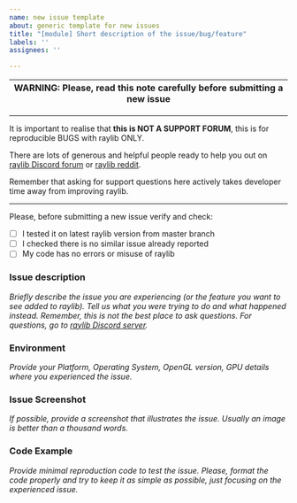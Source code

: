 ```yaml
---
name: new issue template
about: generic template for new issues
title: "[module] Short description of the issue/bug/feature"
labels: ''
assignees: ''

---
```


| WARNING: Please, read this note carefully before submitting a new issue |
| --- |

--- 

It is important to realise that **this is NOT A SUPPORT FORUM**, this is for reproducible BUGS with raylib ONLY.

There are lots of generous and helpful people ready to help you out on [raylib Discord forum](https://discord.gg/VkzNHUE) or [raylib reddit](https://www.reddit.com/r/raylib/).

Remember that asking for support questions here actively takes developer time away from improving raylib.

---

Please, before submitting a new issue verify and check:

 - [ ] I tested it on latest raylib version from master branch
 - [ ] I checked there is no similar issue already reported
 - [ ] My code has no errors or misuse of raylib

### Issue description

*Briefly describe the issue you are experiencing (or the feature you want to see added to raylib). Tell us what you were trying to do and what happened instead. Remember, this is not the best place to ask questions. For questions, go to [raylib Discord server](https://discord.gg/VkzNHUE).*

### Environment

*Provide your Platform, Operating System, OpenGL version, GPU details where you experienced the issue.*

### Issue Screenshot

*If possible, provide a screenshot that illustrates the issue. Usually an image is better than a thousand words.*

### Code Example

*Provide minimal reproduction code to test the issue. Please, format the code properly and try to keep it as simple as possible, just focusing on the experienced issue.*
